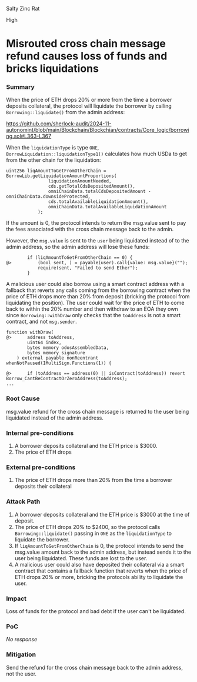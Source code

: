 Salty Zinc Rat

High

# Misrouted cross chain message refund causes loss of funds and bricks liquidations

### Summary

When the price of ETH drops 20% or more from the time a borrower deposits collateral, the protocol will liquidate the borrower by calling `Borrowing::liquidate()` from the admin address:

https://github.com/sherlock-audit/2024-11-autonomint/blob/main/Blockchain/Blockchian/contracts/Core_logic/borrowing.sol#L363-L367

When the `liquidationType` is type `ONE`, `BorrowLiquidation::liquidationType1()` calculates how much USDa to get from the other chain for the liquidation:
```solidity
uint256 liqAmountToGetFromOtherChain = BorrowLib.getLiquidationAmountProportions(
                liquidationAmountNeeded,
                cds.getTotalCdsDepositedAmount(),
                omniChainData.totalCdsDepositedAmount - omniChainData.downsideProtected,
                cds.totalAvailableLiquidationAmount(),
                omniChainData.totalAvailableLiquidationAmount
            );   
```

If the amount is 0, the protocol intends to return the msg.value sent to pay the fees associated with the cross chain message back to the admin. 

However, the `msg.value` is sent to the `user` being liquidated instead of to the admin address, so the admin address will lose these funds:

```solidity
        if (liqAmountToGetFromOtherChain == 0) {
@>          (bool sent, ) = payable(user).call{value: msg.value}("");
            require(sent, "Failed to send Ether");
        }
```

A malicious user could also borrow using a smart contract address with a fallback that reverts any calls coming from the borrowing contract when the price of ETH drops more than 20% from deposit (bricking the protocol from liquidating the position). The user could wait for the price of ETH to come back to within the 20% number and then withdraw to an EOA they own since `Borrowing::withDraw` only checks that the `toAddress` is not a smart contract, and not `msg.sender`.
```solidity
function withDraw(
@>      address toAddress,
        uint64 index,
        bytes memory odosAssembledData,
        bytes memory signature
    ) external payable nonReentrant whenNotPaused(IMultiSign.Functions(1)) {

@>      if (toAddress == address(0) || isContract(toAddress)) revert Borrow_CantBeContractOrZeroAddress(toAddress);
...
```

### Root Cause

msg.value refund for the cross chain message is returned to the user being liquidated instead of the admin address.

### Internal pre-conditions

1. A borrower deposits collateral and the ETH price is $3000.
2. The price of ETH drops 

### External pre-conditions

1. The price of ETH drops more than 20% from the time a borrower deposits their collateral

### Attack Path

1. A borrower deposits collateral and the ETH price is $3000 at the time of deposit.
2. The price of ETH drops 20% to $2400, so the protocol calls `Borrowing::liquidate()` passing in `ONE` as the `liquidationType` to liquidate the borrower.
3. If `liqAmountToGetFromOtherChain` is 0, the protocol intends to send the msg.value amount back to the admin address, but instead sends it to the user being liquidated.  These funds are lost to the user.
4. A malicious user could also have deposited their collateral via a smart contract that contains a fallback function that reverts when the price of ETH drops 20% or more, bricking the protocols ability to liquidate the user.

### Impact

Loss of funds for the protocol and bad debt if the user can't be liquidated.

### PoC

_No response_

### Mitigation

Send the refund for the cross chain message back to the admin address, not the user.